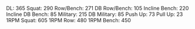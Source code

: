 DL: 365
 Squat: 290
 Row/Bench: 271
 DB Row/Bench: 105
 Incline Bench: 220
 Incline DB Bench: 85
 Military: 215
 DB Military: 85
 Push Up: 73
 Pull Up: 23
 1RPM Squat: 605
 1RPM Row: 480
 1RPM Bench: 450
